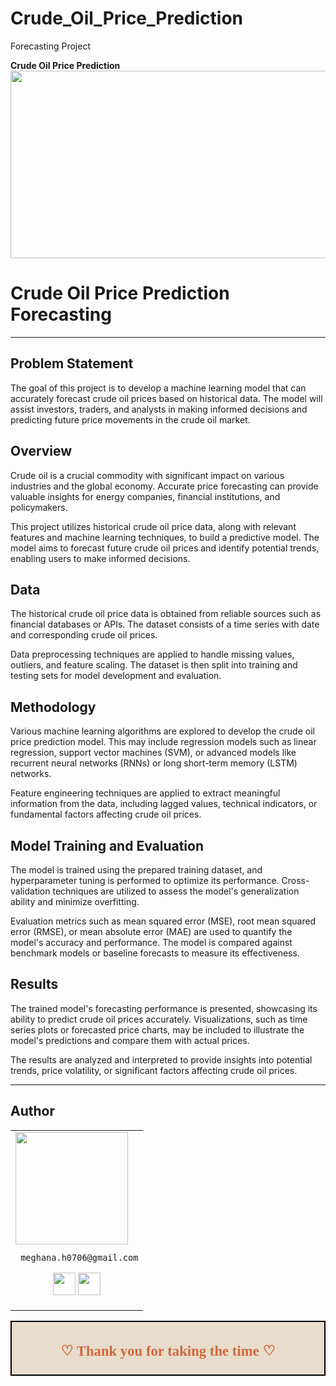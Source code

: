 # Crude_Oil_Price_Prediction
Forecasting Project

 <h><b>Crude Oil Price Prediction</b></h>
<img align="center" src="https://staticimg.amarujala.com/assets/images/2022/02/24/750x506/crude-oil-price-on-new-record_1645677601.jpeg" width="900" height="300" /> 
 # Crude Oil Price Prediction Forecasting
________________________

## Problem Statement

The goal of this project is to develop a machine learning model that can accurately forecast crude oil prices based on historical data. The model will assist investors, traders, and analysts in making informed decisions and predicting future price movements in the crude oil market.

## Overview

Crude oil is a crucial commodity with significant impact on various industries and the global economy. Accurate price forecasting can provide valuable insights for energy companies, financial institutions, and policymakers.

This project utilizes historical crude oil price data, along with relevant features and machine learning techniques, to build a predictive model. The model aims to forecast future crude oil prices and identify potential trends, enabling users to make informed decisions.

## Data

The historical crude oil price data is obtained from reliable sources such as financial databases or APIs. The dataset consists of a time series with date and corresponding crude oil prices.

Data preprocessing techniques are applied to handle missing values, outliers, and feature scaling. The dataset is then split into training and testing sets for model development and evaluation.

## Methodology

Various machine learning algorithms are explored to develop the crude oil price prediction model. This may include regression models such as linear regression, support vector machines (SVM), or advanced models like recurrent neural networks (RNNs) or long short-term memory (LSTM) networks.

Feature engineering techniques are applied to extract meaningful information from the data, including lagged values, technical indicators, or fundamental factors affecting crude oil prices.

## Model Training and Evaluation

The model is trained using the prepared training dataset, and hyperparameter tuning is performed to optimize its performance. Cross-validation techniques are utilized to assess the model's generalization ability and minimize overfitting.

Evaluation metrics such as mean squared error (MSE), root mean squared error (RMSE), or mean absolute error (MAE) are used to quantify the model's accuracy and performance. The model is compared against benchmark models or baseline forecasts to measure its effectiveness.

## Results

The trained model's forecasting performance is presented, showcasing its ability to predict crude oil prices accurately. Visualizations, such as time series plots or forecasted price charts, may be included to illustrate the model's predictions and compare them with actual prices.

The results are analyzed and interpreted to provide insights into potential trends, price volatility, or significant factors affecting crude oil prices.
____________________________________________________________________
## Author

<table>
<tr>
<td>
     <img src="https://avatars.githubusercontent.com/u/121274896?s=96&v=4" width="180"/>

     meghana.h0706@gmail.com

<p align="center">
<a href = "https://github.com/MeghanaH0706"><img src = "http://www.iconninja.com/files/241/825/211/round-collaboration-social-github-code-circle-network-icon.svg" width="36" height = "36"/></a>
<a href = "https://www.linkedin.com/in/contactmeghana"><img src = "http://www.iconninja.com/files/863/607/751/network-linkedin-social-connection-circular-circle-media-icon.svg" width="36" height="36"/></a>
</p>
</td>
</tr> 
  </table>



<div style="display:fill;
            border-radius: false;
            border-style: solid;
            border-color:#000000;
            border-style: false;
            border-width: 2px;
            color:#CF673A;
            font-size:15px;
            font-family: Georgia;
            background-color:#E8DCCC;
            text-align:center;
            letter-spacing:0.1px;
            padding: 0.1em;">

**<h2>♡ Thank you for taking the time ♡**


